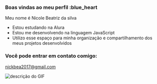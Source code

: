 ### Boas vindas ao meu perfil :blue_heart

Meu nome é Nicole Beatriz da silva

- Estou estudando na Alura
- Estou me desenvolvendo na linguagem JavaScript
- Utilizo esse espaço para minha organização e compartilhamento dos meus projetos desenvolvidos

### Você pode entrar em contato comigo:

nickbea2017@gmail.com

![descrição do GIF](https://tenor.com/pt-BR/view/the-owl-house-lumity-luz-noceda-amity-blight-lizlisa-gif-26899149)
